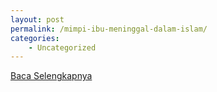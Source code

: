 ```yaml
---
layout: post
permalink: /mimpi-ibu-meninggal-dalam-islam/
categories:
    - Uncategorized
---
```


[Baca Selengkapnya](/04)